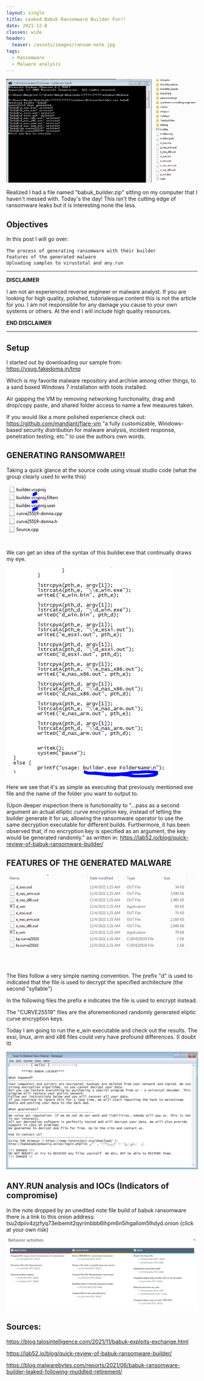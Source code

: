 ```yaml
---
layout: single
title: Leaked Babuk Ransomware Builder Fun!! 
date: 2021-12-8
classes: wide
header:
  teaser: /assets/images/ransom-note.jpg
tags:
  - Ransomware
  - Malware analysis
--- 
```


![](/assets/images/babukPost/ransom-built.png)

Realized I had a file named "babuk_builder.zip" sitting on my computer that I haven't messed with. 
Today's the day! This isn't the cutting edge of ransomware leaks but it is interesting none the less.


## Objectives
In this post I will go over:

    The process of generating ransomware with their builder
    Features of the generated malware
    Uploading samples to virustotal and any.run  

-----------------------------------------------------------------------------------------------------------------------

**DISCLAIMER** 

I am not an experienced reverse engineer or malware analyst. If you are looking for high quality, polished, tutorialesque content this is not the article for you. I am not responsible for any damage you cause to your own systems or others. At the end I will include high quality resources.

**END DISCLAIMER**

 -----------------------------------------------------------------------------------------------------------------------

 
## Setup
 I started out by downloading our sample from: https://vxug.fakedoma.in/tmp

Which is my favorite malware repository and archive among other things, to a sand boxed Windows 7 installation with tools installed. 

Air gapping the VM by removing networking functionality, drag and drop/copy paste, and shared folder access to name a few measures taken. 

If you would like a more polished experience check out: https://github.com/mandiant/flare-vm  "a fully customizable, Windows-based security distribution for malware analysis, incident response, penetration testing, etc." to use the authors own words. 


## GENERATING RANSOMWARE!!

Taking a quick glance at the source code using visual studio code (what the group clearly used to write this) 

![](/assets/images/babukPost/ransom2.png)

We can get an idea of the syntax of this builder.exe that continually draws my eye. 

![](/assets/images/babukPost/ransom3.png)

Here we see that it's as simple as executing that previously mentioned exe file and the name of the folder you want to output to. 

(Upon deeper inspection there is functionality to "...pass as a second argument an actual elliptic curve encryption key, instead of letting the builder generate it for us, allowing the ransomware operator to use the same decryption executable for different builds. Furthermore, it has been observed that, if no encryption key is specified as an argument, the key would be generated randomly."
as written in: https://lab52.io/blog/quick-review-of-babuk-ransomware-builder/

## FEATURES OF THE GENERATED MALWARE

![](/assets/images/babukPost/ransom4.png)

The files follow a very simple naming convention. The prefix "d" is used to indicated that the file is used to decrypt the specified architecture (the second "syllable") 

In the following files the prefix e indicates the file is used to encrypt instead. 

The "CURVE25519" files are the aforementioned randomly generated eliptic curve encryption keys.

Today I am going to run the e_win executable and check out the results. The exsi, linux, arm and x86 files could very have profound differences. (I doubt it) 

![](/assets/images/babukPost/ransom-note.jpg)

## ANY.RUN analysis and IOCs (Indicators of compromise)
In the note dropped by an unedited note file build of babuk ransomware there is a link to this onion address:  
tsu2dpiiv4zjzfyq73eibemit2qyrimbbb6lhpm6n5ihgallom5lhdyd.onion (click at your own risk)

![](/assets/images/babukPost/ransom5.png)

## Sources:

https://blog.talosintelligence.com/2021/11/babuk-exploits-exchange.html

https://lab52.io/blog/quick-review-of-babuk-ransomware-builder/

https://blog.malwarebytes.com/reports/2021/06/babuk-ransomware-builder-leaked-following-muddled-retirement/


